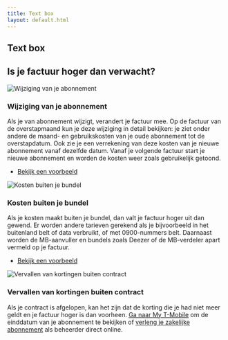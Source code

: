 ```yaml
---
title: Text box
layout: default.html
---
```


## Text box
<div class="container">
    <div class="row">
        <div class="column-12">
            <h2 class="section-heading">Is je factuur hoger dan verwacht?</h2>
        </div>
    </div>
    <div id="ro1" class="row">
        <div id="co1" class="column-tablet-12 ">
            <div id="se2ro1co1ce1" class="cell">
                <div class="row">
                    <div class="column-tablet-3 column-desktop-2 text-center column-tablet-last text-tablet-right align-self-start">
                        <img src="/Business/media/images/_svg/gray/wijziging-abonnement.svg" alt="Wijziging van je abonnement" title="Wijziging van je abonnement" class="align-self-start" style="max-height: 100px;">
                    </div>
                    <div class="column-tablet-9 column-desktop-10 text-center text-tablet-left ">
                        <h3 class="text-transform-reset h5">Wijziging van je abonnement</h3>
                        <div data-collapser="{&quot;truncateLines&quot;: 4}">
                            <p>Als je van abonnement wijzigt, verandert je factuur mee. Op de factuur van de overstapmaand kun je deze wijziging in detail bekijken: je ziet onder andere de maand- en gebruikskosten van je oude abonnement tot de overstapdatum. Ook zie je een verrekening van deze kosten van je nieuwe abonnement vanaf dezelfde datum. Vanaf je volgende factuur start je nieuwe abonnement en worden de kosten weer zoals gebruikelijk getoond.
                            </p>                            
                            <ul class="list">
                                <li><a href="/business/media/pdf/_service/facturen/facturen_voorbeeld_na_wijziging.pdf" target="_blank" title="Bekijk een voorbeeld" class="link-call-to-action">Bekijk een voorbeeld</a></li>
                            </ul>
                        </div>
                    </div>
                </div>
            </div>
        </div>
    </div>
    <div id="ro2" class="row">
        <div id="co1" class="column-tablet-12">
            <div id="se2ro2co1ce1" class="cell">
                <div class="row">
                    <div class="column-tablet-3 column-desktop-2 text-center column-tablet-last text-tablet-right align-self-start">
                        <img src="/Business/media/images/_svg/gray/kosten-buiten-bundel.svg" alt="Kosten buiten je bundel" title="Kosten buiten je bundel" class="align-self-start" style="max-height: 100px;">
                    </div>
                    <div class="column-tablet-9 column-desktop-10 text-center text-tablet-left ">
                        <h3 class="text-transform-reset h5">Kosten buiten je bundel</h3>
                        <div data-collapser="{&quot;truncateLines&quot;: 4}">
                            <p>Als je kosten maakt buiten je bundel, dan valt je factuur hoger uit dan gewend. Er worden andere tarieven gerekend als je bijvoorbeeld in het buitenland belt of data verbruikt, of met <span style="white-space: nowrap;">0900-nummers</span> belt. Daarnaast worden de MB-aanvuller en bundels zoals Deezer of de <span style="white-space: nowrap;">MB-verdeler</span> apart vermeld op je factuur.</p>                            
                            <ul class="list">
                                <li><a href="/business/media/pdf/_service/facturen/facturen_voorbeeld_buiten_bundel_kosten.pdf" target="_blank" title="Bekijk een voorbeeld" class="link-call-to-action">Bekijk een voorbeeld</a></li>
                            </ul>
                        </div>
                    </div>
                </div>
            </div>
        </div>
    </div>
    <div id="ro3" class="row">
        <div id="co1" class="column-tablet-12 ">
            <div id="se2ro3co1ce1" class="cell">
                <div class="row">
                    <div class="column-tablet-3 column-desktop-2 text-center column-tablet-last text-tablet-right align-self-start">
                        <img src="/Business/media/images/_svg/gray/vervallen-korting.svg" alt="Vervallen van kortingen buiten contract" title="Vervallen van kortingen buiten contract" class="align-self-start" style="max-height: 100px;">
                    </div>
                    <div class="column-tablet-9 column-desktop-10 text-center text-tablet-left ">
                        <h3 class="text-transform-reset h5">Vervallen van kortingen buiten contract</h3>
                    <div data-collapser="{&quot;truncateLines&quot;: 4}">
                        <p>Als je contract is afgelopen, kan het zijn dat de korting die je had niet meer geldt en je factuur hoger is dan voorheen. <a target="_self" href="/zakelijke/login" title="Ga naar My T-Mobile">Ga naar <span style="white-space: nowrap;">My T-Mobile</span></a> om de einddatum van je abonnement te bekijken of <a target="_self" href="/zakelijk/abonnementen/verlengen" title="Lees meer over het verlengen van een zakelijk abonnement">verleng je zakelijke abonnement</a> als beheerder direct online.</p>
                    </div>
                </div>
            </div>
        </div>
    </div>
</div>